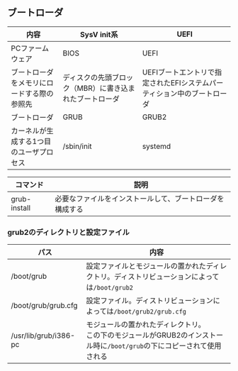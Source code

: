 ## ブートローダ

|内容|SysV init系|UEFI|
|-|-|-|
|PCファームウェア|BIOS|UEFI|
|ブートローダをメモリにロードする際の参照先|ディスクの先頭ブロック（MBR）に書き込まれたブートローダ|UEFIブートエントリで指定されたEFIシステムパーティション中のブートローダ|
|ブートローダ|GRUB|GRUB2|
|カーネルが生成する1つ目のユーザプロセス|/sbin/init|systemd|

|コマンド|説明|
|-|-|
|grub-install|必要なファイルをインストールして、ブートローダを構成する|


### grub2のディレクトリと設定ファイル

|パス|内容|
|-|-|
|/boot/grub|設定ファイルとモジュールの置かれたディレクトリ。ディストリビューションによっては`/boot/grub2`|
|/boot/grub/grub.cfg|設定ファイル。ディストリビューションによっては`/boot/grub2/grub.cfg`|
|/usr/lib/grub/i386-pc|モジュールの置かれたディレクトリ。<br>この下のモジュールがGRUB2のインストール時に`/boot/grub`の下にコピーされて使用される|


